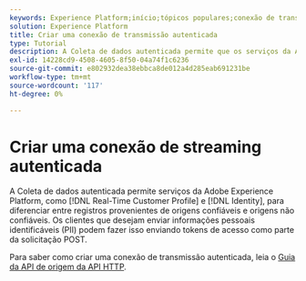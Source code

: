 ```yaml
---
keywords: Experience Platform;início;tópicos populares;conexão de transmissão autenticada;conexão de transmissão;criar conexão de transmissão;criar conexão de transmissão autenticada;assimilação de transmissão;assimilação de streaming;
solution: Experience Platform
title: Criar uma conexão de transmissão autenticada
type: Tutorial
description: A Coleta de dados autenticada permite que os serviços da Adobe Experience Platform, como o Perfil e a Identidade do cliente em tempo real, diferenciem entre registros provenientes de fontes confiáveis e fontes não confiáveis.
exl-id: 14228cd9-4508-4605-8f50-04a74f1c6236
source-git-commit: e802932dea38ebbca8de012a4d285eab691231be
workflow-type: tm+mt
source-wordcount: '117'
ht-degree: 0%

---
```


# Criar uma conexão de streaming autenticada

A Coleta de dados autenticada permite serviços da Adobe Experience Platform, como [!DNL Real-Time Customer Profile] e [!DNL Identity], para diferenciar entre registros provenientes de origens confiáveis e origens não confiáveis. Os clientes que desejam enviar informações pessoais identificáveis (PII) podem fazer isso enviando tokens de acesso como parte da solicitação POST.

Para saber como criar uma conexão de transmissão autenticada, leia o [Guia da API de origem da API HTTP](../../sources/tutorials/api/create/streaming/http.md).
